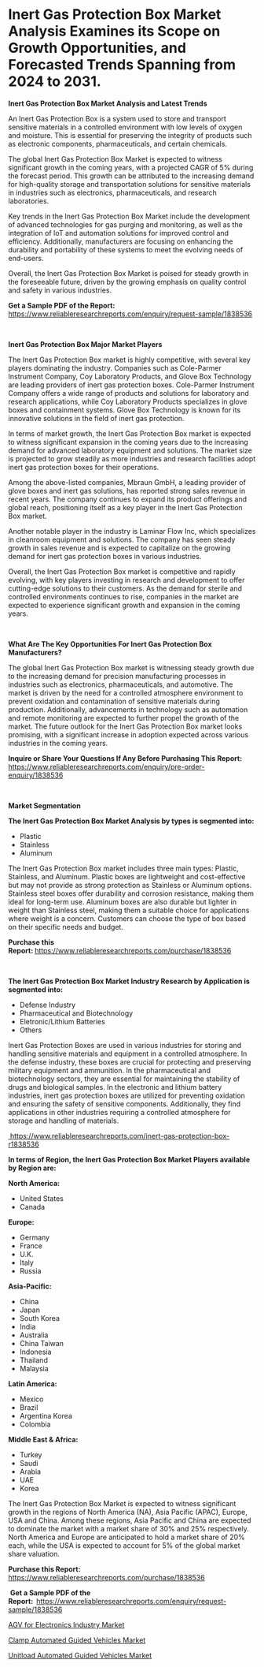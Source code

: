 <p><h1>Inert Gas Protection Box Market Analysis Examines its Scope on Growth Opportunities, and Forecasted Trends Spanning from 2024 to 2031.</h1></p><p><strong>Inert Gas Protection Box Market Analysis and Latest Trends</strong></p>
<p><p>An Inert Gas Protection Box is a system used to store and transport sensitive materials in a controlled environment with low levels of oxygen and moisture. This is essential for preserving the integrity of products such as electronic components, pharmaceuticals, and certain chemicals.</p><p>The global Inert Gas Protection Box Market is expected to witness significant growth in the coming years, with a projected CAGR of 5% during the forecast period. This growth can be attributed to the increasing demand for high-quality storage and transportation solutions for sensitive materials in industries such as electronics, pharmaceuticals, and research laboratories.</p><p>Key trends in the Inert Gas Protection Box Market include the development of advanced technologies for gas purging and monitoring, as well as the integration of IoT and automation solutions for improved control and efficiency. Additionally, manufacturers are focusing on enhancing the durability and portability of these systems to meet the evolving needs of end-users.</p><p>Overall, the Inert Gas Protection Box Market is poised for steady growth in the foreseeable future, driven by the growing emphasis on quality control and safety in various industries.</p></p>
<p><strong>Get a Sample PDF of the Report:&nbsp;</strong> <a href="https://www.reliableresearchreports.com/enquiry/request-sample/1838536">https://www.reliableresearchreports.com/enquiry/request-sample/1838536</a></p>
<p>&nbsp;</p>
<p><strong>Inert Gas Protection Box Major Market Players</strong></p>
<p><p>The Inert Gas Protection Box market is highly competitive, with several key players dominating the industry. Companies such as Cole-Parmer Instrument Company, Coy Laboratory Products, and Glove Box Technology are leading providers of inert gas protection boxes. Cole-Parmer Instrument Company offers a wide range of products and solutions for laboratory and research applications, while Coy Laboratory Products specializes in glove boxes and containment systems. Glove Box Technology is known for its innovative solutions in the field of inert gas protection.</p><p>In terms of market growth, the Inert Gas Protection Box market is expected to witness significant expansion in the coming years due to the increasing demand for advanced laboratory equipment and solutions. The market size is projected to grow steadily as more industries and research facilities adopt inert gas protection boxes for their operations.</p><p>Among the above-listed companies, Mbraun GmbH, a leading provider of glove boxes and inert gas solutions, has reported strong sales revenue in recent years. The company continues to expand its product offerings and global reach, positioning itself as a key player in the Inert Gas Protection Box market.</p><p>Another notable player in the industry is Laminar Flow Inc, which specializes in cleanroom equipment and solutions. The company has seen steady growth in sales revenue and is expected to capitalize on the growing demand for inert gas protection boxes in various industries.</p><p>Overall, the Inert Gas Protection Box market is competitive and rapidly evolving, with key players investing in research and development to offer cutting-edge solutions to their customers. As the demand for sterile and controlled environments continues to rise, companies in the market are expected to experience significant growth and expansion in the coming years.</p></p>
<p>&nbsp;</p>
<p><strong>What Are The Key Opportunities For Inert Gas Protection Box Manufacturers?</strong></p>
<p><p>The global Inert Gas Protection Box market is witnessing steady growth due to the increasing demand for precision manufacturing processes in industries such as electronics, pharmaceuticals, and automotive. The market is driven by the need for a controlled atmosphere environment to prevent oxidation and contamination of sensitive materials during production. Additionally, advancements in technology such as automation and remote monitoring are expected to further propel the growth of the market. The future outlook for the Inert Gas Protection Box market looks promising, with a significant increase in adoption expected across various industries in the coming years.</p></p>
<p><strong>Inquire or Share Your Questions If Any Before Purchasing This Report:</strong> <a href="https://www.reliableresearchreports.com/enquiry/pre-order-enquiry/1838536">https://www.reliableresearchreports.com/enquiry/pre-order-enquiry/1838536</a></p>
<p>&nbsp;</p>
<p><strong>Market Segmentation</strong></p>
<p><strong>The Inert Gas Protection Box Market Analysis by types is segmented into:</strong></p>
<p><ul><li>Plastic</li><li>Stainless</li><li>Aluminum</li></ul></p>
<p><p>The Inert Gas Protection Box market includes three main types: Plastic, Stainless, and Aluminum. Plastic boxes are lightweight and cost-effective but may not provide as strong protection as Stainless or Aluminum options. Stainless steel boxes offer durability and corrosion resistance, making them ideal for long-term use. Aluminum boxes are also durable but lighter in weight than Stainless steel, making them a suitable choice for applications where weight is a concern. Customers can choose the type of box based on their specific needs and budget.</p></p>
<p><strong>Purchase this Report:&nbsp;</strong><a href="https://www.reliableresearchreports.com/purchase/1838536">https://www.reliableresearchreports.com/purchase/1838536</a></p>
<p>&nbsp;</p>
<p><strong>The Inert Gas Protection Box Market Industry Research by Application is segmented into:</strong></p>
<p><ul><li>Defense Industry</li><li>Pharmaceutical and Biotechnology</li><li>Eletronic/Lithium Batteries</li><li>Others</li></ul></p>
<p><p>Inert Gas Protection Boxes are used in various industries for storing and handling sensitive materials and equipment in a controlled atmosphere. In the defense industry, these boxes are crucial for protecting and preserving military equipment and ammunition. In the pharmaceutical and biotechnology sectors, they are essential for maintaining the stability of drugs and biological samples. In the electronic and lithium battery industries, inert gas protection boxes are utilized for preventing oxidation and ensuring the safety of sensitive components. Additionally, they find applications in other industries requiring a controlled atmosphere for storage and handling of materials.</p></p>
<p><a href="https://www.reliableresearchreports.com/inert-gas-protection-box-r1838536">&nbsp;https://www.reliableresearchreports.com/inert-gas-protection-box-r1838536</a></p>
<p><strong>In terms of Region, the Inert Gas Protection Box Market Players available by Region are:</strong></p>
<p>
    <p> <strong> North America: </strong>
        <ul>
            <li>United States</li>
            <li>Canada</li>
        </ul>
        </p> 
    <p> <strong> Europe: </strong>
        <ul>
            <li>Germany</li>
            <li>France</li>
            <li>U.K.</li>
            <li>Italy</li>
            <li>Russia</li>
        </ul>
        </p> 
    <p> <strong> Asia-Pacific: </strong>
        <ul>
            <li>China</li>
            <li>Japan</li>
            <li>South Korea</li>
            <li>India</li>
            <li>Australia</li>
            <li>China Taiwan</li>
            <li>Indonesia</li>
            <li>Thailand</li>
            <li>Malaysia</li>
        </ul>
        </p> 
    <p> <strong> Latin America: </strong>
        <ul>
            <li>Mexico</li>
            <li>Brazil</li>
            <li>Argentina Korea</li>
            <li>Colombia</li>
        </ul>
        </p> 
    <p> <strong> Middle East & Africa: </strong>
        <ul>
            <li>Turkey</li>
            <li>Saudi</li>
            <li>Arabia</li>
            <li>UAE</li>
            <li>Korea</li>
        </ul>
    </p>
    </p>
<p><p>The Inert Gas Protection Box Market is expected to witness significant growth in the regions of North America (NA), Asia Pacific (APAC), Europe, USA and China. Among these regions, Asia Pacific and China are expected to dominate the market with a market share of 30% and 25% respectively. North America and Europe are anticipated to hold a market share of 20% each, while the USA is expected to account for 5% of the global market share valuation.</p></p>
<p><strong>Purchase this Report: </strong><a href="https://www.reliableresearchreports.com/purchase/1838536">https://www.reliableresearchreports.com/purchase/1838536</a></p>
<p>&nbsp;<strong>Get a Sample PDF of the Report:&nbsp;&nbsp;</strong><a href="https://www.reliableresearchreports.com/enquiry/request-sample/1838536">https://www.reliableresearchreports.com/enquiry/request-sample/1838536</a></p>
<p><strong></strong></p>
<p><p><a href="https://github.com/dringals/Market-Research-Report-List-5/blob/main/agv-for-electronics-industry-market.md">AGV for Electronics Industry Market</a></p><p><a href="https://github.com/mharielmesa/Market-Research-Report-List-4/blob/main/clamp-automated-guided-vehicles-market.md">Clamp Automated Guided Vehicles Market</a></p><p><a href="https://github.com/moyahfrancoestellec51j635wcx/Market-Research-Report-List-3/blob/main/unitload-automated-guided-vehicles-market.md">Unitload Automated Guided Vehicles Market</a></p></p>